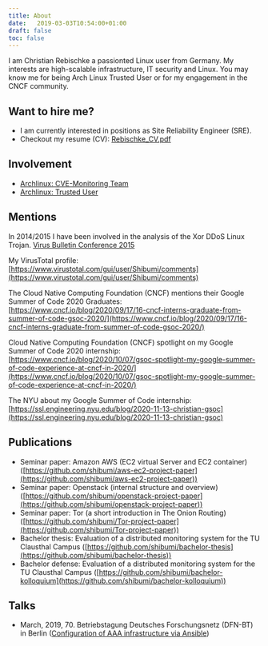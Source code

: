 ```yaml
---
title: About
date:   2019-03-03T10:54:00+01:00
draft: false
toc: false
---
```


I am Christian Rebischke a passionted Linux user from Germany.
My interests are high-scalable infrastructure, IT security and Linux.
You may know me for being Arch Linux Trusted User or for my engagement
in the CNCF community.

## Want to hire me?

* I am currently interested in positions as Site Reliability Engineer (SRE).
* Checkout my resume (CV): [Rebischke_CV.pdf](/storage/Rebischke_CV.pdf)

## Involvement

* [Archlinux: CVE-Monitoring Team](https://www.archlinux.org/people/support-staff/)
* [Archlinux: Trusted User](https://www.archlinux.org/people/trusted-users/)

## Mentions

In 2014/2015 I have been involved in the analysis of the Xor DDoS Linux Trojan.
[Virus Bulletin Conference 2015](/storage/KalnaiHorejsi-VB2015.pdf)

My VirusTotal profile:
[https://www.virustotal.com/gui/user/Shibumi/comments](https://www.virustotal.com/gui/user/Shibumi/comments)

The Cloud Native Computing Foundation (CNCF) mentions their Google Summer of Code 2020 Graduates:
[https://www.cncf.io/blog/2020/09/17/16-cncf-interns-graduate-from-summer-of-code-gsoc-2020/](https://www.cncf.io/blog/2020/09/17/16-cncf-interns-graduate-from-summer-of-code-gsoc-2020/)

Cloud Native Computing Foundation (CNCF) spotlight on my Google Summer of Code 2020 internship:
[https://www.cncf.io/blog/2020/10/07/gsoc-spotlight-my-google-summer-of-code-experience-at-cncf-in-2020/](https://www.cncf.io/blog/2020/10/07/gsoc-spotlight-my-google-summer-of-code-experience-at-cncf-in-2020/)

The NYU about my Google Summer of Code internship:
[https://ssl.engineering.nyu.edu/blog/2020-11-13-christian-gsoc](https://ssl.engineering.nyu.edu/blog/2020-11-13-christian-gsoc)


## Publications

* Seminar paper: Amazon AWS (EC2 virtual Server and EC2 container) ([https://github.com/shibumi/aws-ec2-project-paper](https://github.com/shibumi/aws-ec2-project-paper))
* Seminar paper: Openstack (internal structure and overview) ([https://github.com/shibumi/openstack-project-paper](https://github.com/shibumi/openstack-project-paper))
* Seminar paper: Tor (a short introduction in The Onion Routing) ([https://github.com/shibumi/Tor-project-paper](https://github.com/shibumi/Tor-project-paper))
* Bachelor thesis: Evaluation of a distributed monitoring system for the TU Clausthal Campus ([https://github.com/shibumi/bachelor-thesis](https://github.com/shibumi/bachelor-thesis))
* Bachelor defense: Evaluation of a distributed monitoring system for the TU Clausthal Campus ([https://github.com/shibumi/bachelor-kolloquium](https://github.com/shibumi/bachelor-kolloquium))


## Talks

* March, 2019, 70. Betriebstagung Deutsches Forschungsnetz (DFN-BT) in Berlin ([Configuration of AAA infrastructure via Ansible](/storage/freeradius_ansible.pdf))
